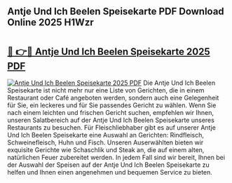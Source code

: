 ## Antje Und Ich Beelen Speisekarte PDF Download Online 2025 H1Wzr

# <h2><a href="http://gcd7rui.nevu.top/?p=Antje+Und+Ich+Beelen+Speisekarte">🔗 👉🔴 Antje Und Ich Beelen Speisekarte 2025 PDF</a></h2>

[![Antje Und Ich Beelen Speisekarte 2025 PDF](https://i.imgur.com/dBaPXMq.png)](http://gcd7rui.nevu.top/?p=Antje+Und+Ich+Beelen+Speisekarte)
Die Antje Und Ich Beelen Speisekarte ist nicht mehr nur eine Liste von Gerichten, die in einem Restaurant oder Café angeboten werden, sondern auch eine Gelegenheit für Sie, ein leckeres und für Sie passendes Gericht zu wählen. Wenn Sie nach einem leichten und frischen Gericht suchen, empfehlen wir Ihnen, unseren Salatbereich auf der Antje Und Ich Beelen Speisekarte unseres Restaurants zu besuchen. Für Fleischliebhaber gibt es auf unserer Antje Und Ich Beelen Speisekarte eine Auswahl an Gerichten: Rindfleisch, Schweinefleisch, Huhn und Fisch. Unseren Auserwählten bieten wir exquisite Gerichte wie Schaschlik und Steak an, die auf einem alten, natürlichen Feuer zubereitet werden. In jedem Fall sind wir bereit, Ihnen bei der Auswahl der Speisen auf der Antje Und Ich Beelen Speisekarte zu helfen und Ihnen einen angenehmen und bequemen Service zu bieten.
